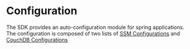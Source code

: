 

# Configuration   


The SDK provides an auto-configuration module for spring applications.   
The configuration is composed of two lists of [SSM Configurations](#ssm-configuration-list) and [CouchDB Configurations](/docs/couchdb-configuration-list--page#couchdb-configuration-list)


